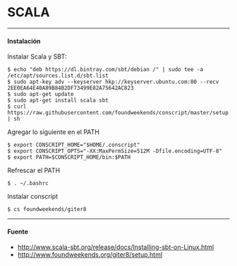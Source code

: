 # SCALA

---

#### Instalación

Instalar Scala y SBT:

    $ echo "deb https://dl.bintray.com/sbt/debian /" | sudo tee -a /etc/apt/sources.list.d/sbt.list
    $ sudo apt-key adv --keyserver hkp://keyserver.ubuntu.com:80 --recv 2EE0EA64E40A89B84B2DF73499E82A75642AC823
    $ sudo apt-get update
    $ sudo apt-get install scala sbt
    $ curl https://raw.githubusercontent.com/foundweekends/conscript/master/setup.sh | sh
    
Agregar lo siguiente en el PATH

    $ export CONSCRIPT_HOME="$HOME/.conscript"
    $ export CONSCRIPT_OPTS="-XX:MaxPermSize=512M -Dfile.encoding=UTF-8"
    $ export PATH=$CONSCRIPT_HOME/bin:$PATH

Refrescar el PATH

    $ . ~/.bashrc
    
Instalar conscript

    $ cs foundweekends/giter8
        
---

#### Fuente

+ http://www.scala-sbt.org/release/docs/Installing-sbt-on-Linux.html
+ http://www.foundweekends.org/giter8/setup.html